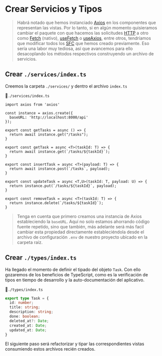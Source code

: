 # Crear Servicios y Tipos

>Habrá notado que hemos instanciado [Axios](https://axios-http.com/) en los componentes que representan las vistas. Por lo tanto, si en algún momento quisieramos cambiar el paquete con que hacemos las solicitudes [HTTP](https://developer.mozilla.org/en-US/docs/Web/HTTP) a otro como [Fetch](https://developer.mozilla.org/en-US/docs/Web/API/Fetch_API/Using_Fetch) (nativo), [useFetch](https://vueuse.org/core/useFetch/) o [useAxios](https://vueuse.org/integrations/useAxios/#useaxios), entre otros, tendríamos que modificar todos los [SFC](https://vuejs.org/guide/scaling-up/sfc.html) que hemos creado previamente. Eso sería una labor muy tediosa, así que  avancemos para ello desacoplando los métodos respectivos construyendo un archivo de servicios.

## Crear `./services/index.ts`

Creemos la carpeta `./services/` y dentro el archivo `index.ts`

📃`./services/index.ts`
```ts{4}
import axios from 'axios'

const instance = axios.create({
  baseURL: 'http://localhost:8000/api'
});

export const getTasks = async () => {
  return await instance.get("/tasks");
}

export const getTask = async <T>(taskId: T) => {
  return await instance.get(`/tasks/${taskId}`);
}

export const insertTask = async <T>(payload: T) => {
  return await instance.post(`/tasks`, payload);
}
  
export const updateTask = async <T,U>(taskId: T, payload: U) => {
  return instance.put(`/tasks/${taskId}`, payload);
}

export const removeTask = async <T>(taskId: T) => {  
  return instance.delete(`/tasks/${taskId}`);
}
```

>Tenga en cuenta que primero creamos una instancia de Axios estableciendo la `baseURL`. Aquí no solo estamos ahorrando código fuente repetido, sino que también, más adelante será más facil cambiar esta propiedad directamente estableciéndola desde el archivo de configuración `.env` de nuestro proyecto ubicado en la carpeta raíz.

## Crear `./types/index.ts`

Ha llegado el momento de definir el tipado del objeto `Task`. Con ello gozaremos de los beneficios de TypeScript, como es la verificación de tipos en tiempo de desarrollo y la auto-documentación del aplicativo.

📃`./types/index.ts`
```ts
export type Task = {
  id: number;
  title: string;
  description: string;
  done: boolean;
  deleted_at?: Date;
  created_at: Date;
  updated_at: Date;
}
```

El siguiente paso será refactorizar y tipar las correspondientes vistas consumiendo estos archivos recién creados.
